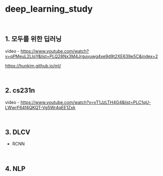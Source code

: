 # deep_learning_study

<br>

## 1. 모두를 위한 딥러닝

video - https://www.youtube.com/watch?v=qPMeuL2LIqY&list=PLQ28Nx3M4Jrguyuwg4xe9d9t2XE639e5C&index=2

https://hunkim.github.io/ml/


<br>

## 2. cs231n

video - https://www.youtube.com/watch?v=vT1JzLTH4G4&list=PLC1qU-LWwrF64f4QKQT-Vg5Wr4qEE1Zxk

<br>

## 3. DLCV

- RCNN

<br>

## 4. NLP

<br>

